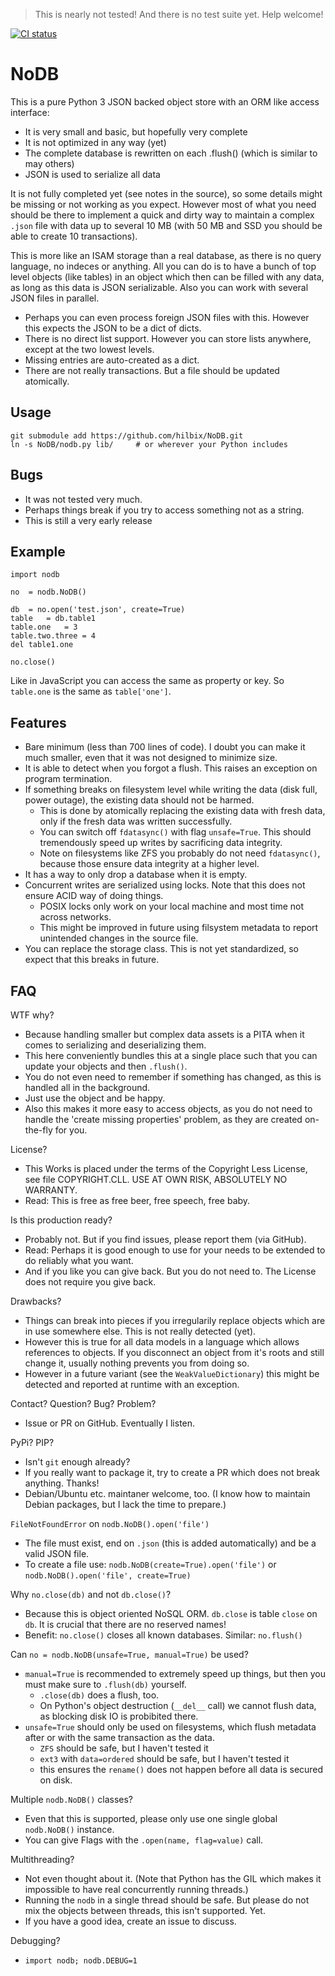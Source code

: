 > This is nearly not tested!  And there is no test suite yet.  Help welcome!

[![CI status](https://api.cirrus-ci.com/github/hilbix/NoDB.svg?branch=master)](https://cirrus-ci.com/github/hilbix/NoDB)


# NoDB

This is a pure Python 3 JSON backed object store with an ORM like access interface:

- It is very small and basic, but hopefully very complete
- It is not optimized in any way (yet)
- The complete database is rewritten on each .flush() (which is similar to may others)
- JSON is used to serialize all data

It is not fully completed yet (see notes in the source), so some details might be missing or not working as you expect.
However most of what you need should be there to implement a quick and dirty way to maintain a complex `.json` file
with data up to several 10 MB (with 50 MB and SSD you should be able to create 10 transactions).

This is more like an ISAM storage than a real database, as there is no query language, no indeces or anything.
All you can do is to have a bunch of top level objects (like tables) in an object which then can be filled with any data,
as long as this data is JSON serializable.  Also you can work with several JSON files in parallel.

- Perhaps you can even process foreign JSON files with this.  However this expects the JSON to be a dict of dicts.
- There is no direct list support.  However you can store lists anywhere, except at the two lowest levels.
- Missing entries are auto-created as a dict.
- There are not really transactions.  But a file should be updated atomically.


## Usage

	git submodule add https://github.com/hilbix/NoDB.git
	ln -s NoDB/nodb.py lib/		# or wherever your Python includes


## Bugs

- It was not tested very much.
- Perhaps things break if you try to access something not as a string.
- This is still a very early release


## Example

	import nodb

	no	= nodb.NoDB()

	db	= no.open('test.json', create=True)
	table	= db.table1
	table.one	= 3
	table.two.three	= 4
	del table1.one

	no.close()

Like in JavaScript you can access the same as property or key.  So `table.one` is the same as `table['one']`.


## Features

- Bare minimum (less than 700 lines of code).  I doubt you can make it much smaller, even that it was not designed to minimize size.
- It is able to detect when you forgot a flush.  This raises an exception on program termination.
- If something breaks on filesystem level while writing the data (disk full, power outage), the existing data should not be harmed.
  - This is done by atomically replacing the existing data with fresh data, only if the fresh data was written successfully.
  - You can switch off `fdatasync()` with flag `unsafe=True`.  This should tremendously speed up writes by sacrificing data integrity.
  - Note on filesystems like ZFS you probably do not need `fdatasync()`, because those ensure data integrity at a higher level.
- It has a way to only drop a database when it is empty.
- Concurrent writes are serialized using locks.  Note that this does not ensure ACID way of doing things.
  - POSIX locks only work on your local machine and most time not across networks.
  - This might be improved in future using filsystem metadata to report unintended changes in the source file.
- You can replace the storage class.  This is not yet standardized, so expect that this breaks in future.


## FAQ

WTF why?

- Because handling smaller but complex data assets is a PITA when it comes to serializing and deserializing them.
- This here conveniently bundles this at a single place such that you can update your objects and then `.flush()`.
- You do not even need to remember if something has changed, as this is handled all in the background.
- Just use the object and be happy.
- Also this makes it more easy to access objects, as you do not need to handle the 'create missing properties' problem,
  as they are created on-the-fly for you.

License?

- This Works is placed under the terms of the Copyright Less License,  
  see file COPYRIGHT.CLL.  USE AT OWN RISK, ABSOLUTELY NO WARRANTY.
- Read: This is free as free beer, free speech, free baby.

Is this production ready?

- Probably not.  But if you find issues, please report them (via GitHub).
- Read:  Perhaps it is good enough to use for your needs to be extended to do reliably what you want.
- And if you like you can give back.  But you do not need to.  The License does not require you give back.

Drawbacks?

- Things can break into pieces if you irregularily replace objects which are in use somewhere else.  This is not really detected (yet).
- However this is true for all data models in a language which allows references to objects.
  If you disconnect an object from it's roots and still change it, usually nothing prevents you from doing so.
- However in a future variant (see the `WeakValueDictionary`) this might be detected and reported at runtime with an exception.

Contact?  Question?  Bug?  Problem?

- Issue or PR on GitHub.  Eventually I listen.

PyPi?  PIP?

- Isn't `git` enough already?
- If you really want to package it, try to create a PR which does not break anything.  Thanks!
- Debian/Ubuntu etc. maintaner welcome, too.  (I know how to maintain Debian packages, but I lack the time to prepare.)

`FileNotFoundError` on `nodb.NoDB().open('file')`

- The file must exist, end on `.json` (this is added automatically) and be a valid JSON file.
- To create a file use: `nodb.NoDB(create=True).open('file')` or `nodb.NoDB().open('file', create=True)`

Why `no.close(db)` and not `db.close()`?

- Because this is object oriented NoSQL ORM.  `db.close` is table `close` on `db`.  It is crucial that there are no reserved names!
- Benefit: `no.close()` closes all known databases.  Similar: `no.flush()`

Can `no = nodb.NoDB(unsafe=True, manual=True)` be used?

- `manual=True` is recommended to extremely speed up things, but then you must make sure to `.flush(db)` yourself.
  - `.close(db)` does a flush, too.
  - On Python's object destruction (`__del__` call) we cannot flush data, as blocking disk IO is probibited there.
- `unsafe=True` should only be used on filesystems, which flush metadata after or with the same transaction as the data.
  - `ZFS` should be safe, but I haven't tested it
  - `ext3` with `data=ordered` should be safe, but I haven't tested it
  - this ensures the `rename()` does not happen before all data is secured on disk.

Multiple `nodb.NoDB()` classes?

- Even that this is supported, please only use one single global `nodb.NoDB()` instance.
- You can give Flags with the `.open(name, flag=value)` call.

Multithreading?

- Not even thought about it.  (Note that Python has the GIL which makes it impossible to have real concurrently running threads.)
- Running the `nodb` in a single thread should be safe.  But please do not mix the objects between threads, this isn't supported.  Yet.
- If you have a good idea, create an issue to discuss.

Debugging?

- `import nodb; nodb.DEBUG=1`

